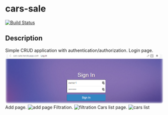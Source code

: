 # cars-sale
[![Build Status](https://travis-ci.org/dbelokursky/cars-sale.svg?branch=master)](https://travis-ci.org/dbelokursky/cars-sale)

## Description
Simple CRUD application with authentication/authorization.
Login page.
![login page](https://github.com/dbelokursky/cars-sale/blob/master/src/main/resources/static/img/loginPage.png)
Add page.
![add page](https://github.com/dbelokursky/cars-sale/tree/master/src/main/resources/static/img/carAddPage.png)
Filtration.
![filtration](https://github.com/dbelokursky/cars-sale/tree/master/src/main/resources/static/img/filterPage.png)
Cars list page.
![cars list](https://github.com/dbelokursky/cars-sale/tree/master/src/main/resources/static/img/carListPage.png)